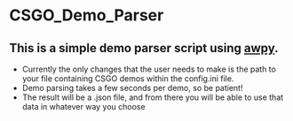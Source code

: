 # CSGO_Demo_Parser

## This is a simple demo parser script using [awpy](https://github.com/pnxenopoulos/awpy).
- Currently the only changes that the user needs to make is the path to your file containing CSGO demos within the config.ini file.
- Demo parsing takes a few seconds per demo, so be patient!
- The result will be a .json file, and from there you will be able to use that data in whatever way you choose
  
